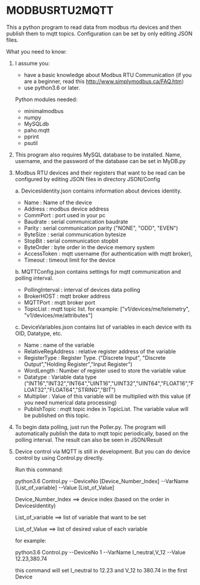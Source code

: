 # MODBUSRTU2MQTT

This a python program to read data from modbus rtu devices and then publish them to mqtt topics. Configuration can be set by only editing JSON files.

What you need to know:
1. I assume you: 
	- have a basic knowledge about Modbus RTU Communication (if you are a beginner, read this http://www.simplymodbus.ca/FAQ.htm)
	- use python3.6 or later.

   Python modules needed:
	- minimalmodbus
	- numpy
	- MySQLdb
	- paho.mqtt
	- pprint
	- psutil

2. This program also requires MySQL database to be installed.
   Name, username, and the password of the database can be set in MyDB.py
   
3. Modbus RTU devices and their registers that want to be read can be configured by editing JSON files in directory JSON/Config

   a. DevicesIdentity.json 
      contains information about devices identity.
      - Name		: Name of the device
      - Address		: modbus device address
      - CommPort	: port used in your pc
	  - Baudrate	: serial communication baudrate
	  - Parity		: serial communication parity ("NONE", "ODD", "EVEN")
	  - ByteSize	: serial communication bytesize
	  - StopBit		: serial communication stopbit
      - ByteOrder	: byte order in the device memory system
      - AccessToken	: mqtt username (for authentication with mqtt broker),
      - Timeout		: timeout limit for the device
	  
	  
   b. MQTTConfig.json 
      contains settings for mqtt communication and polling interval.
      - PollingInterval	: interval of devices data polling 
      - BrokerHOST		: mqtt broker address
      - MQTTPort		: mqtt broker port
      - TopicList		: mqtt topic list. for example: ["v1/devices/me/telemetry", "v1/devices/me/attributes"]
	
	
   c. DeviceVariables.json
      contains list of variables in each device with its OID, Datatype, etc.
      - Name 		: 	name of the variable
      - RelativeRegAddress	: 	relative register address of the variable
	  - RegisterType	: Register Type. ("Discrete Input", "Discrete Output","Holding Register","Input Register")
	  - WordLength		: Number of register used to store the variable value
      - Datatype	: 	Variable data type ("INT16","INT32","INT64","UINT16","UINT32","UINT64","FLOAT16","FLOAT32","FLOAT64","STRING","BIT")
      - Multiplier	: 	Value of this variable will be multiplied with this value (if you need numerical data processing)
      - PublishTopic	: 	mqtt topic index in TopicList. The variable value will be published on this topic.
      
	
	
4. To begin data polling, just run the Poller.py. The program will automatically publish the data to mqtt topic periodically, based on the polling interval. The result can also be seen in JSON/Result


5. Device control via MQTT is still in development. But you can do device control by using Control.py directly.

   Run this command:
   
   python3.6 Control.py --DeviceNo [Device_Number_Index] --VarName [List_of_variable] --Value [List_of_Value]
   
   Device_Number_Index 	==> device index (based on the order in DevicesIdentity)
   
   List_of_variable		==> list of variable that want to be set
   
   List_of_Value		==> list of desired value of each variable
   
   for example:
   
   	python3.6 Control.py --DeviceNo 1 --VarName I_neutral,V_12 --Value 12.23,380.74
 
   this command will set I_neutral to 12.23 and V_12 to 380.74 in the first Device
   
